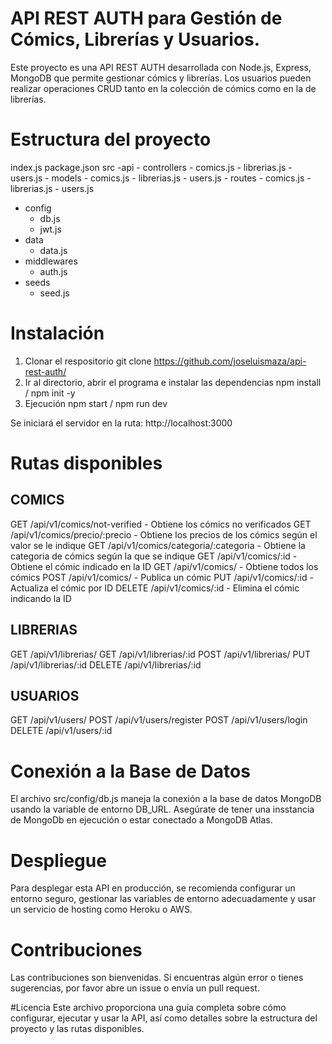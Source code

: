 # API REST AUTH para Gestión de Cómics, Librerías y Usuarios.

Este proyecto es una API REST AUTH desarrollada con Node.js, Express, MongoDB que permite gestionar cómics y librerías. Los usuarios pueden realizar operaciones CRUD tanto en la colección de cómics como en la de librerías.

# Estructura del proyecto
index.js
package.json
src
  -api
    - controllers
      - comics.js
      - librerias.js
      - users.js
    - models
      - comics.js
      - librerias.js
      - users.js
    - routes
      - comics.js
      - librerias.js
      - users.js
  - config
    - db.js
    - jwt.js
  - data
    - data.js
  - middlewares
    - auth.js
  - seeds
    - seed.js

# Instalación
1. Clonar el respositorio
   git clone https://github.com/joseluismaza/api-rest-auth/
2. Ir al directorio, abrir el programa e instalar las dependencias
   npm install / npm init -y
3. Ejecución
   npm start / npm run dev

Se iniciará el servidor en la ruta: http://localhost:3000
   
# Rutas disponibles
## COMICS
GET /api/v1/comics/not-verified - Obtiene los cómics no verificados
GET /api/v1/comics/precio/:precio - Obtiene los precios de los cómics según el valor se le indique
GET /api/v1/comics/categoria/:categoria - Obtiene la categoria de cómics según la que se indique
GET /api/v1/comics/:id - Obtiene el cómic indicado en la ID
GET /api/v1/comics/ - Obtiene todos los cómics
POST /api/v1/comics/ - Publica un cómic
PUT /api/v1/comics/:id - Actualiza el cómic por ID
DELETE /api/v1/comics/:id - Elimina el cómic indicando la ID

## LIBRERIAS
GET /api/v1/librerias/
GET /api/v1/librerias/:id
POST /api/v1/librerias/
PUT /api/v1/librerias/:id
DELETE /api/v1/librerias/:id

## USUARIOS
GET /api/v1/users/
POST /api/v1/users/register
POST /api/v1/users/login
DELETE /api/v1/users/:id


# Conexión a la Base de Datos
El archivo src/config/db.js maneja la conexión a la base de datos MongoDB usando la variable de entorno DB_URL. Asegúrate de tener una insstancia de MongoDb en ejecución o estar conectado a MongoDB Atlas.

# Despliegue
Para desplegar esta API en producción, se recomienda configurar un entorno seguro, gestionar las variables de entorno adecuadamente y usar un servicio de hosting como Heroku o AWS.

# Contribuciones
Las contribuciones son bienvenidas. Si encuentras algún error o tienes sugerencias, por favor abre un issue o envía un pull request.

#Licencia
Este archivo proporciona una guía completa sobre cómo configurar, ejecutar y usar la API, así como detalles sobre la estructura del proyecto y las rutas disponibles.


